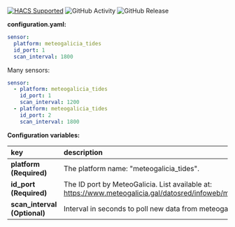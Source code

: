 [![HACS Supported](https://img.shields.io/badge/HACS-Supported-green.svg)](https://github.com/custom-components/hacs)
![GitHub Activity](https://img.shields.io/github/commit-activity/m/danieldiazi/homeassistant-meteogalicia_tides?label=commits)
![GitHub Release](https://img.shields.io/github/v/release/danieldiazi/homeassistant-meteogalicia_tides)

**configuration.yaml:**

```yaml
sensor:
  platform: meteogalicia_tides
  id_port: 1
  scan_interval: 1800
```

Many sensors:

``` yaml
sensor:
  - platform: meteogalicia_tides
    id_port: 1
    scan_interval: 1200
  - platform: meteogalicia_tides
    id_port: 2
    scan_interval: 1800
```


**Configuration variables:**  
  
key | description  
:--- | :---  
**platform (Required)** | The platform name: "meteogalicia_tides".  
**id_port (Required)** | The ID port by MeteoGalicia.  List available at: https://www.meteogalicia.gal/datosred/infoweb/meteo/docs/rss/RSS_Mareas_gl.pdf
**scan_interval (Optional)** | Interval in seconds to poll new data from meteogalicia webservice. 
  
   


